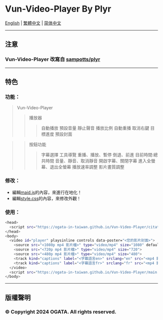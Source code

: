 # Vun-Video-Player By Plyr
[English](/md/en.md) | [繁體中文](/README.md) | [简体中文](/md/zh-hans.md)
***

## 注意
### Vun-Video-Player 改寫自 [sampotts/plyr](https://github.com/sampotts/plyr)
***

## 特色
### 功能：
>Vun-Video-Player
>>播放器
>>>自動播放
>>>預設音量
>>>靜止聲音
>>>播放比例
>>>自動重播
>>>取消右鍵
>>>目標進度
>>>預設封面

>>按鈕功能
>>>字幕選擇
>>>工具導覽
>>>重播、播放、暫停
>>>倒退、前進
>>>目前時間:總共時間
>>>音量、靜音、取消靜音
>>>開啟字幕、關閉字幕
>>>進入全螢幕、退出全螢幕
>>>播放速率調整
>>>影片畫質調整

### 修改：
* 編輯[maid.js](/main.js)的內容，來進行在地化！
* 編輯[style.css](/style.css)的內容，來修改外觀！

### 使用：
```bash
<head>
  <script src="https://ogata-in-taiwan.github.io/Vun-Video-Player/citation.js"></script>
</head>
<body>
  <video id="player" playsinline controls data-poster="<您的影片封面>">
    <source src="<1080p mp4 影片檔>" type="video/mp4" size="1080" default>
    <source src="<720p mp4 影片檔>" type="video/mp4" size="720">
    <source src="<480p mp4 影片檔>" type="video/mp4" size="480">
    <track kind="captions" label="<字幕語言en>" srclang="en" src="<mp4 影片檔 vtt>" default>
    <track kind="captions" label="<字幕語言fr>" srclang="fr" src="<mp4 影片檔 vtt>">
  </video>
  <script src="https://ogata-in-taiwan.github.io/Vun-Video-Player/main.js"></script>
</body>
```
***

## 版權聲明
### © Copyright 2024 OGATA. All rights reserved.
